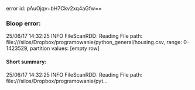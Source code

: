 error id: pAuOjqv+bH7Ckv2xq4aGfw==
### Bloop error:

25/06/17 14:32:25 INFO FileScanRDD: Reading File path: file://<HOME>/silos/Dropbox/programowanie/python_general/housing.csv, range: 0-1423529, partition values: [empty row]
#### Short summary: 

25/06/17 14:32:25 INFO FileScanRDD: Reading File path: file://<HOME>/silos/Dropbox/programowanie/pyt...